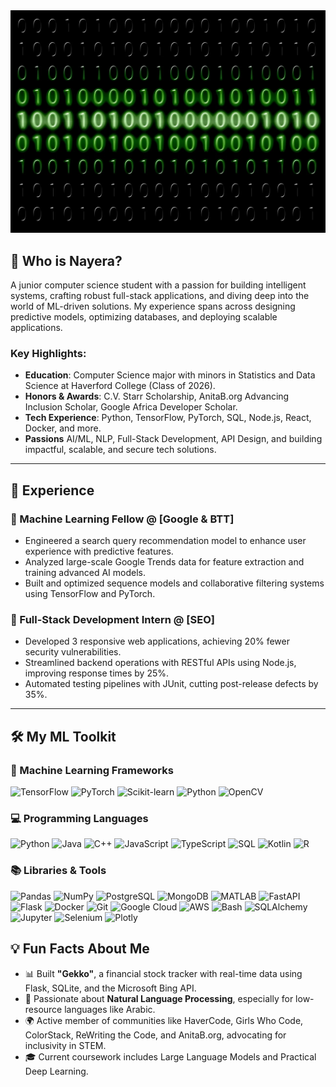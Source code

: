 <div align="center">
  <img src="https://raw.githubusercontent.com/NayeraHasan/NayeraHasan/refs/heads/main/binary-code-475664_1280.webp" alt="Header Image" width="600">
</div>


## 📮 Who is Nayera?

A junior computer science student with a passion for building intelligent systems, crafting robust full-stack applications, and diving deep into the world of  ML-driven solutions. My experience spans across designing predictive models, optimizing databases, and deploying scalable applications.

### Key Highlights:
- **Education**: Computer Science major with minors in Statistics and Data Science at Haverford College (Class of 2026).
- **Honors & Awards**: C.V. Starr Scholarship, AnitaB.org Advancing Inclusion Scholar, Google Africa Developer Scholar.
- **Tech Experience**: Python, TensorFlow, PyTorch, SQL, Node.js, React, Docker, and more.
- **Passions** AI/ML, NLP, Full-Stack Development, API Design, and building impactful, scalable, and secure tech solutions.

---

## 👔 Experience

### 🔹 Machine Learning Fellow @ [Google & BTT]
- Engineered a search query recommendation model to enhance user experience with predictive features.
- Analyzed large-scale Google Trends data for feature extraction and training advanced AI models.
- Built and optimized sequence models and collaborative filtering systems using TensorFlow and PyTorch.

### 🔹 Full-Stack Development Intern @ [SEO]
- Developed 3 responsive web applications, achieving 20% fewer security vulnerabilities.
- Streamlined backend operations with RESTful APIs using Node.js, improving response times by 25%.
- Automated testing pipelines with JUnit, cutting post-release defects by 35%.

---
## 🛠️ My ML Toolkit
<h3>🤖 Machine Learning Frameworks</h3>
<p align="left">
  <img src="https://upload.wikimedia.org/wikipedia/commons/thumb/2/2d/Tensorflow_logo.svg/512px-Tensorflow_logo.svg.png" width="40" alt="TensorFlow"/>
  <img src="https://pytorch.org/assets/images/pytorch-logo.png" width="40" alt="PyTorch"/>
  <img src="https://scikit-learn.org/stable/_static/scikit-learn-logo-small.png" width="40" alt="Scikit-learn"/>
  <img src="https://upload.wikimedia.org/wikipedia/commons/c/c3/Python-logo-notext.svg" width="40" alt="Python"/>
  <img src="https://upload.wikimedia.org/wikipedia/commons/3/32/OpenCV_Logo_with_text_svg_version.svg" width="40" alt="OpenCV"/>
</p>

<h3>💻 Programming Languages</h3>
<p align="left">
  <img src="https://upload.wikimedia.org/wikipedia/commons/c/c3/Python-logo-notext.svg" width="40" alt="Python"/>
  <img src="https://upload.wikimedia.org/wikipedia/en/3/30/Java_programming_language_logo.svg" width="40" alt="Java"/>
  <img src="https://upload.wikimedia.org/wikipedia/commons/1/18/C_Programming_Language.svg" width="40" alt="C++"/>
  <img src="https://upload.wikimedia.org/wikipedia/commons/6/6a/JavaScript-logo.png" width="40" alt="JavaScript"/>
  <img src="https://upload.wikimedia.org/wikipedia/commons/4/4c/Typescript_logo_2020.svg" width="40" alt="TypeScript"/>
  <img src="https://upload.wikimedia.org/wikipedia/commons/8/87/Sql_data_base_with_logo.png" width="40" alt="SQL"/>
  <img src="https://upload.wikimedia.org/wikipedia/commons/7/74/Kotlin_Icon.png" width="40" alt="Kotlin"/>
  <img src="https://upload.wikimedia.org/wikipedia/commons/1/1b/R_logo.svg" width="40" alt="R"/>
</p>

<h3>📚 Libraries & Tools</h3>
<p align="left">
  <img src="https://upload.wikimedia.org/wikipedia/commons/e/ed/Pandas_logo.svg" width="40" alt="Pandas"/>
  <img src="https://upload.wikimedia.org/wikipedia/commons/3/31/NumPy_logo_2020.svg" width="40" alt="NumPy"/>
  <img src="https://upload.wikimedia.org/wikipedia/commons/2/29/Postgresql_elephant.svg" width="40" alt="PostgreSQL"/>
  <img src="https://upload.wikimedia.org/wikipedia/commons/9/93/MongoDB_Logo.svg" width="40" alt="MongoDB"/>
  <img src="https://upload.wikimedia.org/wikipedia/commons/2/21/Matlab_Logo.png" width="40" alt="MATLAB"/>
  <img src="https://cdn.jsdelivr.net/gh/devicons/devicon/icons/fastapi/fastapi-original.svg" width="40" alt="FastAPI"/>
  <img src="https://cdn.jsdelivr.net/gh/devicons/devicon/icons/flask/flask-original.svg" width="40" alt="Flask"/>
  <img src="https://cdn.jsdelivr.net/gh/devicons/devicon/icons/docker/docker-original.svg" width="40" alt="Docker"/>
  <img src="https://cdn.jsdelivr.net/gh/devicons/devicon/icons/git/git-original.svg" width="40" alt="Git"/>
  <img src="https://upload.wikimedia.org/wikipedia/commons/thumb/5/5f/Google_Cloud_logo.svg/512px-Google_Cloud_logo.svg.png" width="40" alt="Google Cloud"/>
  <img src="https://a0.awsstatic.com/libra-css/images/logos/aws_logo_smile_1200x630.png" width="40" alt="AWS"/>
  <img src="https://upload.wikimedia.org/wikipedia/commons/4/4b/Bash_Logo_Colored.svg" width="40" alt="Bash"/>
  <img src="https://upload.wikimedia.org/wikipedia/commons/8/81/Sqlalchemy.svg" width="40" alt="SQLAlchemy"/>
  <img src="https://upload.wikimedia.org/wikipedia/commons/3/38/Jupyter_logo.svg" width="40" alt="Jupyter"/>
  <img src="https://upload.wikimedia.org/wikipedia/commons/d/d5/Selenium_Logo.png" width="40" alt="Selenium"/>
  <img src="https://upload.wikimedia.org/wikipedia/commons/3/3a/Plotly-logo-01-square.png" width="40" alt="Plotly"/>
</p>


## 💡 Fun Facts About Me

- 📊 Built **"Gekko"**, a financial stock tracker with real-time data using Flask, SQLite, and the Microsoft Bing API.
- 🧠 Passionate about **Natural Language Processing**, especially for low-resource languages like Arabic.
- 🌍 Active member of communities like HaverCode, Girls Who Code, ColorStack, ReWriting the Code, and AnitaB.org, advocating for inclusivity in STEM.
- 🎓 Current coursework includes Large Language Models and Practical Deep Learning.
